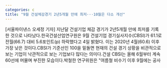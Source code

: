 ```yaml
---
categories: c
title: "9월 건설체감경기 2년5개월 만에 최저···10월은 다소 개선"
---
```

[서울파이낸스 오세정 기자] 지난달 건설기업 체감 경기가 2년5개월 만에 최저를 기록한 것으로 나타났다.한국건설산업연구원은 9월 건설기업 경기실사지수(CBSI)가 61.1로 전월(66.7) 대비 5.6포인트(p) 하락했다고 4일 밝혔다. 이는 2020년 4월(60.6) 이후 가장 낮은 것이다.CBSI가 기준선인 100을 밑돌면 현재의 건설 경기 상황을 비관적으로 보는 기업이 낙관적으로 보는 기업보다 많다는 의미다.건설 CBSI는 올해 6월부터 계속 60선에 머물며 부진한 모습이다.박철한 연구위원은 "여름철 비수기 이후 9월에는 공사